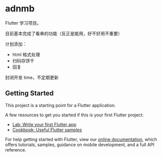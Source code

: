 # adnmb

Flutter 学习项目。

目前基本完成了看串的功能（反正是能用，好不好用不重要）

计划添加：
- html 格式处理
- 扫码存饼干
- 回复

封闭开发 time，不定期更新

## Getting Started

This project is a starting point for a Flutter application.

A few resources to get you started if this is your first Flutter project:

- [Lab: Write your first Flutter app](https://flutter.io/docs/get-started/codelab)
- [Cookbook: Useful Flutter samples](https://flutter.io/docs/cookbook)

For help getting started with Flutter, view our 
[online documentation](https://flutter.io/docs), which offers tutorials, 
samples, guidance on mobile development, and a full API reference.
